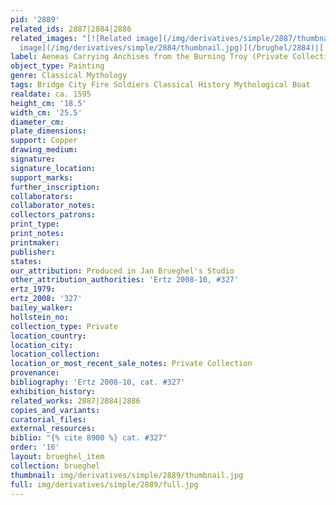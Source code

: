 ```yaml
---
pid: '2889'
related_ids: 2887|2884|2886
related_images: "[![Related image](/img/derivatives/simple/2887/thumbnail.jpg)](/brughel/2887)|[![Related
  image](/img/derivatives/simple/2884/thumbnail.jpg)](/brughel/2884)|[![Related image](/img/derivatives/simple/2886/thumbnail.jpg)](/brughel/2886)"
label: Aeneas Carrying Anchises from the Burning Troy (Private Collection)
object_type: Painting
genre: Classical Mythology
tags: Bridge City Fire Soldiers Classical History Mythological Boat
realdate: ca. 1595
height_cm: '18.5'
width_cm: '25.5'
diameter_cm: 
plate_dimensions: 
support: Copper
drawing_medium: 
signature: 
signature_location: 
support_marks: 
further_inscription: 
collaborators: 
collaborator_notes: 
collectors_patrons: 
print_type: 
print_notes: 
printmaker: 
publisher: 
states: 
our_attribution: Produced in Jan Brueghel's Studio
other_attribution_authorities: 'Ertz 2008-10, #327'
ertz_1979: 
ertz_2008: '327'
bailey_walker: 
hollstein_no: 
collection_type: Private
location_country: 
location_city: 
location_collection: 
location_or_most_recent_sale_notes: Private Collection
provenance: 
bibliography: 'Ertz 2008-10, cat. #327'
exhibition_history: 
related_works: 2887|2884|2886
copies_and_variants: 
curatorial_files: 
external_resources: 
biblio: "{% cite 8900 %} cat. #327"
order: '16'
layout: brueghel_item
collection: brueghel
thumbnail: img/derivatives/simple/2889/thumbnail.jpg
full: img/derivatives/simple/2889/full.jpg
---
```

